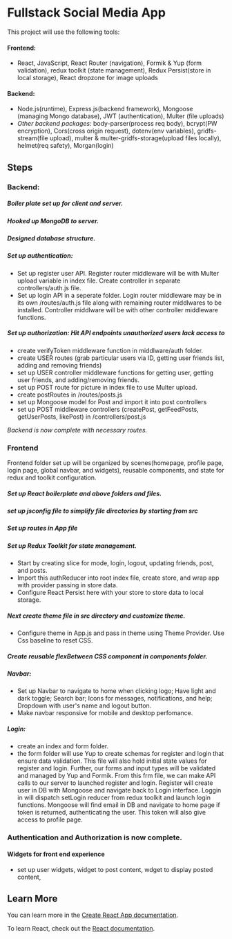 # Fullstack Social Media App

This project will use the following tools:

#### Frontend: 
- React, JavaScript, React Router (navigation), Formik & Yup (form validation), redux toolkit (state management), Redux Persist(store in local storage), React dropzone for image uploads

#### Backend: 
- Node.js(runtime), Express.js(backend framework), Mongoose (managing Mongo database), JWT (authentication), Multer (file uploads)
- *Other backend packages:* body-parser(process req body), bcrypt(PW encryption), Cors(cross origin request), dotenv(env variables), gridfs-stream(file upload), multer & multer-gridfs-storage(upload files locally), helmet(req safety), Morgan(login)

## Steps

### Backend:
##### Boiler plate set up for client and server.

##### Hooked up MongoDB to server.

##### Designed database structure.

##### Set up authentication:
- Set up register user API. Register router middleware will be with Multer upload variable in index file. Create controller in separate controllers/auth.js file.
- Set up login API in a seperate folder. Login router middleware may be in its own /routes/auth.js file along with remaining router middlwares to be installed. Controller middlware will be with other controller middleware functions.
##### Set up authorization: Hit API endpoints unauthorized users lack access to
- create verifyToken middleware function in middlware/auth folder.
- create USER routes (grab particular users via ID, getting user friends list, adding and removing friends)
- set up USER controller middleware functions for getting user, getting user friends, and adding/removing friends.
- set up POST route for picture in index file to use Multer upload.
- create postRoutes in /routes/posts.js
- set up Mongoose model for Post and import it into post controllers
- set up POST middleware controllers (createPost, getFeedPosts, getUserPosts, likePost) in /controllers/post.js

*Backend is now complete with necessary routes.*

### Frontend
Frontend folder set up will be organized by scenes(homepage, profile page, login page, global navbar, and widgets), reusable components, and state for redux and toolkit configuration.

##### Set up React boilerplate and above folders and files.

##### set up jsconfig file to simplify file directories by starting from src

##### Set up routes in App file

##### Set up Redux Toolkit for state management. 
- Start by creating slice for mode, login, logout, updating friends, post, and posts. 
- Import this authReducer into root index file, create store, and wrap app with provider passing in store data. 
- Configure React Persist here with your store to store data to local storage.

##### Next create theme file in src directory and customize theme. 
- Configure theme in App.js and pass in theme using Theme Provider. Use Css baseline to reset CSS.

##### Create reusable flexBetween CSS component in components folder.

##### Navbar:
- Set up Navbar to navigate to home when clicking logo; Have light and dark toggle; Search bar; Icons for messages, notifications, and help; Dropdown with user's name and logout button.
- Make navbar responsive for mobile and desktop perfomance. 

##### Login:
- create an index and form folder.
- the form folder will use Yup to create schemas for register and login that ensure data validation. This file will also hold initial state values for register and login. Further, our forms and input types will be validated and managed by Yup and Formik. From this frm file, we can make API calls to our server to launched register and login. Register will create user in DB with Mongoose and navigate back to Login interface. Loggin in will dispatch setLogin reducer from redux toolkit and launch login functions. Mongoose will find email in DB and navigate to home page if token is returned, authenticating the user. This token will also give access to profile page.

### Authentication and Authorization is now complete.

#### Widgets for front end experience
- set up user widgets, widget to post content, wdget to display posted content,


## Learn More

You can learn more in the [Create React App documentation](https://facebook.github.io/create-react-app/docs/getting-started).

To learn React, check out the [React documentation](https://reactjs.org/).


